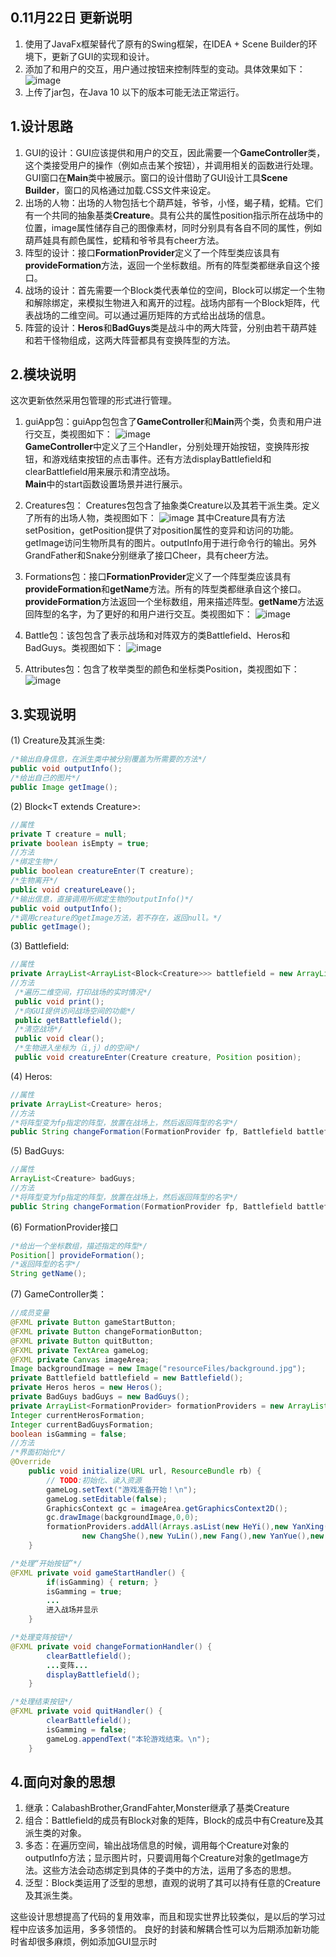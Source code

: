 ## 0.11月22日 更新说明
1. 使用了JavaFx框架替代了原有的Swing框架，在IDEA + Scene Builder的环境下，更新了GUI的实现和设计。
2. 添加了和用户的交互，用户通过按钮来控制阵型的变动。具体效果如下：
![image](https://github.com/czhnju161220026/image/blob/master/res3v4.png?raw=true)
3. 上传了jar包，在Java 10 以下的版本可能无法正常运行。

## 1.设计思路
1. GUI的设计：GUI应该提供和用户的交互，因此需要一个**GameController**类，这个类接受用户的操作（例如点击某个按钮），并调用相关的函数进行处理。GUI窗口在**Main**类中被展示。窗口的设计借助了GUI设计工具**Scene Builder**，窗口的风格通过加载.CSS文件来设定。
2. 出场的人物：出场的人物包括七个葫芦娃，爷爷，小怪，蝎子精，蛇精。它们有一个共同的抽象基类**Creature**。具有公共的属性position指示所在战场中的位置，image属性储存自己的图像素材，同时分别具有各自不同的属性，例如葫芦娃具有颜色属性，蛇精和爷爷具有cheer方法。
3. 阵型的设计：接口**FormationProvider**定义了一个阵型类应该具有**provideFormation**方法，返回一个坐标数组。所有的阵型类都继承自这个接口。
4. 战场的设计：首先需要一个Block类代表单位的空间，Block可以绑定一个生物和解除绑定，来模拟生物进入和离开的过程。战场内部有一个Block矩阵，代表战场的二维空间。可以通过遍历矩阵的方式给出战场的信息。
5. 阵营的设计：**Heros**和**BadGuys**类是战斗中的两大阵营，分别由若干葫芦娃和若干怪物组成，这两大阵营都具有变换阵型的方法。

## 2.模块说明
这次更新依然采用包管理的形式进行管理。
1. guiApp包：guiApp包包含了**GameController**和**Main**两个类，负责和用户进行交互，类视图如下：
![image](https://github.com/czhnju161220026/image/blob/master/Gui.jpg?raw=true)<br>
**GameController**中定义了三个Handler，分别处理开始按钮，变换阵形按钮，和游戏结束按钮的点击事件。还有方法displayBattlefield和clearBattlefield用来展示和清空战场。<br>
**Main**中的start函数设置场景并进行展示。

2. Creatures包： Creatures包包含了抽象类Creature以及其若干派生类。定义了所有的出场人物，类视图如下：
![image](https://github.com/czhnju161220026/image/blob/master/Creature.jpg?raw=true)
其中Creature具有方法setPosition，getPosition提供了对position属性的变异和访问的功能。getImage访问生物所具有的图片。outputInfo用于进行命令行的输出。另外GrandFather和Snake分别继承了接口Cheer，具有cheer方法。

3. Formations包：接口**FormationProvider**定义了一个阵型类应该具有**provideFormation**和**getName**方法。所有的阵型类都继承自这个接口。
**provideFormation**方法返回一个坐标数组，用来描述阵型。**getName**方法返回阵型的名字，为了更好的和用户进行交互。类视图如下：
![image](https://github.com/czhnju161220026/image/blob/master/Formation.jpg?raw=true)

4. Battle包：该包包含了表示战场和对阵双方的类Battlefield、Heros和BadGuys。类视图如下：
![image](https://github.com/czhnju161220026/image/blob/master/Battle.jpg?raw=true)

5. Attributes包：包含了枚举类型的颜色和坐标类Position，类视图如下：<br>
![image](https://github.com/czhnju161220026/image/blob/master/Attribute.jpg?raw=true)


## 3.实现说明
(1) Creature及其派生类:
``` java  
/*输出自身信息，在派生类中被分别覆盖为所需要的方法*/
public void outputInfo(); 
/*给出自己的图片*/
public Image getImage();
```

(2) Block&lt;T extends Creature&gt;:
``` java
//属性
private T creature = null;
private boolean isEmpty = true;
//方法
/*绑定生物*/
public boolean creatureEnter(T creature);
/*生物离开*/
public void creatureLeave();
/*输出信息，直接调用所绑定生物的outputInfo()*/
public void outputInfo();
/*调用creature的getImage方法，若不存在，返回null。*/
public getImage();
```

(3) Battlefield:
``` java
//属性
private ArrayList<ArrayList<Block<Creature>>> battlefield = new ArrayList<>();
//方法
 /*遍历二维空间，打印战场的实时情况*/
 public void print();
 /*向GUI提供访问战场空间的功能*/
 public getBattlefield();
 /*清空战场*/
 public void clear();
 /*生物进入坐标为（i,j）d的空间*/
 public void creatureEnter(Creature creature, Position position);
```

(4) Heros:
``` java
//属性
private ArrayList<Creature> heros;
//方法
/*将阵型变为fp指定的阵型，放置在战场上，然后返回阵型的名字*/
public String changeFormation(FormationProvider fp, Battlefield battlefield);
```
(5) BadGuys:
``` java
//属性
ArrayList<Creature> badGuys;
//方法
/*将阵型变为fp指定的阵型，放置在战场上，然后返回阵型的名字*/
public String changeFormation(FormationProvider fp, Battlefield battlefield);
```

(6) FormationProvider接口
``` java
/*给出一个坐标数组，描述指定的阵型*/
Position[] provideFormation();
/*返回阵型的名字*/
String getName();
```

(7) GameController类：
``` java
//成员变量
@FXML private Button gameStartButton;
@FXML private Button changeFormationButton;
@FXML private Button quitButton;
@FXML private TextArea gameLog;
@FXML private Canvas imageArea;
Image backgroundImage = new Image("resourceFiles/background.jpg");
private Battlefield battlefield = new Battlefield();
private Heros heros = new Heros();
private BadGuys badGuys = new BadGuys();
private ArrayList<FormationProvider> formationProviders = new ArrayList<>();
Integer currentHerosFormation;
Integer currentBadGuysFormation;
boolean isGamming = false;
//方法
/*界面初始化*/
@Override
    public void initialize(URL url, ResourceBundle rb) {
        // TODO:初始化、读入资源
        gameLog.setText("游戏准备开始！\n");
        gameLog.setEditable(false);
        GraphicsContext gc = imageArea.getGraphicsContext2D();
        gc.drawImage(backgroundImage,0,0);
        formationProviders.addAll(Arrays.asList(new HeYi(),new YanXing(),new ChongE(),
                new ChangShe(),new YuLin(),new Fang(),new YanYue(),new FengShi()));
    }

/*处理“开始按钮”*/
@FXML private void gameStartHandler() {
        if(isGamming) { return; }
        isGamming = true;
        ...
        进入战场并显示
    }

/*处理变阵按钮*/
@FXML private void changeFormationHandler() {
        clearBattlefield();
        ...变阵...
        displayBattlefield();
    }

/*处理结束按钮*/
@FXML private void quitHandler() {
        clearBattlefield();
        isGamming = false;
        gameLog.appendText("本轮游戏结束。\n");
    }
```

## 4.面向对象的思想
1. 继承：CalabashBrother,GrandFahter,Monster继承了基类Creature
2. 组合：Battlefield的成员有Block对象的矩阵，Block的成员中有Creature及其派生类的对象。
3. 多态：在遍历空间，输出战场信息的时候，调用每个Creature对象的outputInfo方法；显示图片时，只要调用每个Creature对象的getImage方法。这些方法会动态绑定到具体的子类中的方法，运用了多态的思想。
4. 泛型：Block类运用了泛型的思想，直观的说明了其可以持有任意的Creature及其派生类。

这些设计思想提高了代码的复用效率，而且和现实世界比较类似，是以后的学习过程中应该多加运用，多多领悟的。
良好的封装和解耦合性可以为后期添加新功能时省却很多麻烦，例如添加GUI显示时
